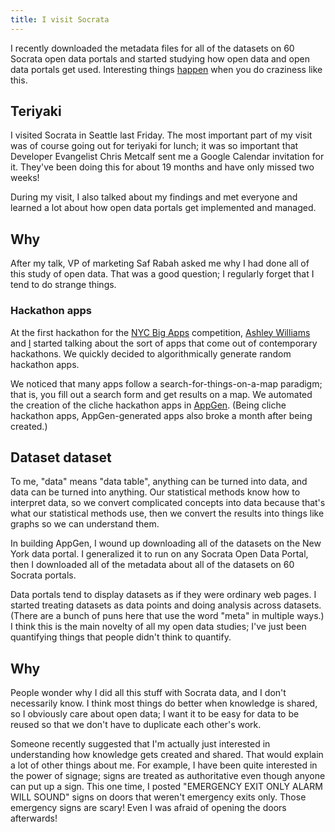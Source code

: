```yaml
---
title: I visit Socrata
---
```

I recently downloaded the metadata files for all of the datasets on
60 Socrata open data portals and started studying how open data and
open data portals get used. Interesting things
[happen](http://thomaslevine.com/socrata) when you do craziness like this.

## Teriyaki
I visited Socrata in Seattle last Friday. The most important part of my
visit was of course going out for teriyaki for lunch; it was so important
that Developer Evangelist Chris Metcalf sent me a Google Calendar invitation for it. They've
been doing this for about 19 months and have only missed two weeks!

During my visit, I also talked about my findings and met everyone and
learned a lot about how open data portals get implemented and managed.

## Why
After my talk, VP of marketing Saf Rabah asked me why I had done all of
this study of open data. That was a good question; I regularly forget
that I tend to do strange things.

### Hackathon apps
At the first hackathon for the [NYC Big Apps](http://nycbigapps.com/)
competition, [Ashley Williams](http://heyashleyashley.com) and
[I](http://thomaslevine.com) started talking about the sort of apps that
come out of contemporary hackathons. We quickly decided to
algorithmically generate random hackathon apps.

We noticed that many apps follow a search-for-things-on-a-map paradigm;
that is, you fill out a search form and get results on a map. We
automated the creation of the cliche hackathon apps in
[AppGen](http://appgen.me). (Being cliche hackathon apps,
AppGen-generated apps also broke a month after being created.)

## Dataset dataset
To me, "data" means "data table", anything can be turned into data, and
data can be turned into anything. Our statistical methods know how to
interpret data, so we convert complicated concepts into data because
that's what our statistical methods use, then we convert the results
into things like graphs so we can understand them.

In building AppGen, I wound up downloading all of the datasets on the
New York data portal. I generalized it to run on any Socrata Open Data
Portal, then I downloaded all of the metadata about all of the datasets
on 60 Socrata portals.

Data portals tend to display datasets as if they were ordinary web pages. 
I started treating datasets as data points and doing analysis across
datasets. (There are a bunch of puns here that use the word "meta" in
multiple ways.) I think this is the main novelty of all my open data
studies; I've just been quantifying things that people didn't think to
quantify.




## Why
People wonder why I did all this stuff with Socrata data, and I don't
necessarily know. I think most things do better when knowledge is shared,
so I obviously care about open data; I want it to be easy for data to be
reused so that we don't have to duplicate each other's work.

Someone recently suggested that I'm actually just interested in
understanding how knowledge gets created and shared. That would explain
a lot of other things about me. For example, I have been quite
interested in the power of signage; signs are treated as authoritative
even though anyone can put up a sign. This one time, I posted "EMERGENCY
EXIT ONLY ALARM WILL SOUND" signs on doors that weren't emergency exits
only. Those emergency signs are scary! Even I was afraid of opening the
doors afterwards!

